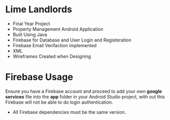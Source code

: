 # Lime Landlords
- Final Year Project 
- Property Management Android Application
- Built Using Java
- Firebase for Database and User Login and Registeration
- Firebase Email Verifaction implemented
- XML
- Wireframes Created when Designing

# Firebase Usage
Ensure you have a Firebase account and proceed to add your own **google services** file into the **app** folder in your Android Studio project, with out this Firebase will not be able to do login authentication.

- All Firebase dependencies must be the same version.
